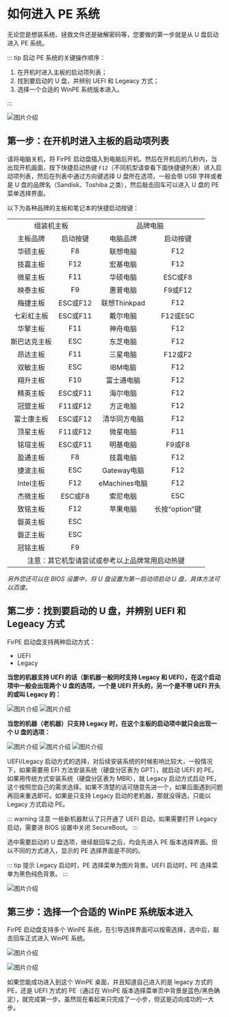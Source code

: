 # 如何进入 PE 系统

无论您是想装系统、拯救文件还是破解密码等，您要做的第一步就是从 U 盘启动进入 PE 系统。

::: tip 启动 PE 系统的关键操作顺序：

1. 在开机时进入主板的启动项列表；
2. 找到要启动的 U 盘，并辨别 UEFI 和 Legeacy 方式；
3. 选择一个合适的 WinPE 系统版本进入。

:::

![图片介绍](./img/1.2.如何进入PE系统_0.jpg)

## 第一步：在开机时进入主板的启动项列表

请将电脑关机，将 FirPE 启动盘插入到电脑后开机。然后在开机后的几秒内，当出现开机画面，按下快捷启动热键 `F12`（不同机型请查看下面快捷键列表）进入启动项列表，然后在列表中通过方向键选择 U 盘所在选项，一般会带 USB 字样或者是 U 盘的品牌名（Sandisk、Toshiba 之类），然后敲击回车可以进入 U 盘的 PE 菜单选择界面。

以下为各种品牌的主板和笔记本的快捷启动按键：

<table>
  <tbody>
    <tr>
      <td colspan="2" style="text-align: center">组装机主板</td>
      <td colspan="2" style="text-align: center">品牌电脑</td>
    </tr>
    <tr>
      <td style="text-align: center">主板品牌</td>
      <td style="text-align: center">启动按键</td>
      <td style="text-align: center">电脑品牌</td>
      <td style="text-align: center">启动按键</td>
    </tr>
    <tr>
      <td style="text-align: center">华硕主板</td>
      <td style="text-align: center">F8</td>
      <td style="text-align: center">联想电脑</td>
      <td style="text-align: center">F12</td>
    </tr>
    <tr>
      <td style="text-align: center">技嘉主板</td>
      <td style="text-align: center">F12</td>
      <td style="text-align: center">宏基电脑</td>
      <td style="text-align: center">F12</td>
    </tr>
    <tr>
      <td style="text-align: center">微星主板</td>
      <td style="text-align: center">F11</td>
      <td style="text-align: center">华硕电脑</td>
      <td style="text-align: center">ESC或F8</td>
    </tr>
    <tr>
      <td style="text-align: center">映泰主板</td>
      <td style="text-align: center">F9</td>
      <td style="text-align: center">惠普电脑</td>
      <td style="text-align: center">F9或F12</td>
    </tr>
    <tr>
      <td style="text-align: center">梅捷主板</td>
      <td style="text-align: center">ESC或F12</td>
      <td style="text-align: center">联想Thinkpad</td>
      <td style="text-align: center">F12</td>
    </tr>
    <tr>
      <td style="text-align: center">七彩虹主板</td>
      <td style="text-align: center">ESC或F11</td>
      <td style="text-align: center">戴尔电脑</td>
      <td style="text-align: center">F12或ESC</td>
    </tr>
    <tr>
      <td style="text-align: center">华擎主板</td>
      <td style="text-align: center">F11</td>
      <td style="text-align: center">神舟电脑</td>
      <td style="text-align: center">F12</td>
    </tr>
    <tr>
      <td style="text-align: center">斯巴达克主板</td>
      <td style="text-align: center">ESC</td>
      <td style="text-align: center">东芝电脑</td>
      <td style="text-align: center">F12</td>
    </tr>
    <tr>
      <td style="text-align: center">昂达主板</td>
      <td style="text-align: center">F11</td>
      <td style="text-align: center">三星电脑</td>
      <td style="text-align: center">F12或F2</td>
    </tr>
    <tr>
      <td style="text-align: center">双敏主板</td>
      <td style="text-align: center">ESC</td>
      <td style="text-align: center">IBM电脑</td>
      <td style="text-align: center">F12</td>
    </tr>
    <tr>
      <td style="text-align: center">翔升主板</td>
      <td style="text-align: center">F10</td>
      <td style="text-align: center">富士通电脑</td>
      <td style="text-align: center">F12</td>
    </tr>
    <tr>
      <td style="text-align: center">精英主板</td>
      <td style="text-align: center">ESC或F11</td>
      <td style="text-align: center">海尔电脑</td>
      <td style="text-align: center">F12</td>
    </tr>
    <tr>
      <td style="text-align: center">冠盟主板</td>
      <td style="text-align: center">F11或F12</td>
      <td style="text-align: center">方正电脑</td>
      <td style="text-align: center">F12</td>
    </tr>
    <tr>
      <td style="text-align: center">富士康主板</td>
      <td style="text-align: center">ESC或F12</td>
      <td style="text-align: center">清华同方电脑</td>
      <td style="text-align: center">F12</td>
    </tr>
    <tr>
      <td style="text-align: center">顶星主板</td>
      <td style="text-align: center">F11或F12</td>
      <td style="text-align: center">微星电脑</td>
      <td style="text-align: center">F11</td>
    </tr>
    <tr>
      <td style="text-align: center">铭瑄主板</td>
      <td style="text-align: center">ESC或F11</td>
      <td style="text-align: center">明基电脑</td>
      <td style="text-align: center">F9或F8</td>
    </tr>
    <tr>
      <td style="text-align: center">盈通主板</td>
      <td style="text-align: center">F8</td>
      <td style="text-align: center">技嘉电脑</td>
      <td style="text-align: center">F12</td>
    </tr>
    <tr>
      <td style="text-align: center">捷波主板</td>
      <td style="text-align: center">ESC</td>
      <td style="text-align: center">Gateway电脑</td>
      <td style="text-align: center">F12</td>
    </tr>
    <tr>
      <td style="text-align: center">Intel主板</td>
      <td style="text-align: center">F12</td>
      <td style="text-align: center">eMachines电脑</td>
      <td style="text-align: center">F12</td>
    </tr>
    <tr>
      <td style="text-align: center">杰微主板</td>
      <td style="text-align: center">ESC或F8</td>
      <td style="text-align: center">索尼电脑</td>
      <td style="text-align: center">ESC</td>
    </tr>
    <tr>
      <td style="text-align: center">致铭主板</td>
      <td style="text-align: center">F12</td>
      <td style="text-align: center">苹果电脑</td>
      <td style="text-align: center">长按“option”键</td>
    </tr>
    <tr>
      <td style="text-align: center">磐英主板</td>
      <td style="text-align: center">ESC</td>
      <td style="text-align: center">​</td>
      <td style="text-align: center">​</td>
    </tr>
    <tr>
      <td style="text-align: center">磐正主板</td>
      <td style="text-align: center">ESC</td>
      <td style="text-align: center">​</td>
      <td style="text-align: center">​</td>
    </tr>
    <tr>
      <td style="text-align: center">冠铭主板</td>
      <td style="text-align: center">F9</td>
      <td style="text-align: center">​</td>
      <td style="text-align: center">​</td>
    </tr>
    <tr>
      <td colspan="4" style="text-align: center">
        注意：其它机型请尝试或参考以上品牌常用启动热键
      </td>
    </tr>
  </tbody>
</table>

_另外您还可以在 BIOS 设置中，将 U 盘设置为第一启动项启动 U 盘，具体方法可以百度。_

## 第二步：找到要启动的 U 盘，并辨别 UEFI 和 Legeacy 方式

FirPE 启动盘支持两种启动方式：

- UEFI
- Legacy

**当您的机器支持 UEFI 的话（新机器一般同时支持 Legacy 和 UEFI），在这个启动项中一般会出现两个 U 盘的选项，一个是 UEFI 开头的，另一个是不带 UEFI 开头的或叫 Legacy 的：**

![图片介绍](./img/1.2.如何进入PE系统_1.png)
![图片介绍](./img/1.2.如何进入PE系统_2.png)

**当您的机器（老机器）只支持 Legacy 时，在这个主板的启动项中就只会出现一个 U 盘的选项：**

![图片介绍](./img/1.2.如何进入PE系统_3.png)
![图片介绍](./img/1.2.如何进入PE系统_4.png)
![图片介绍](./img/1.2.如何进入PE系统_5.png)

UEFI/Legacy 启动方式的选择，对后续安装系统的时候影响比较大，一般情况下，如果需要用 EFI 方法安装系统（硬盘分区表为 GPT），就启动 UEFI 的 PE。如果用传统方式安装系统（硬盘分区表为 MBR），就 Legacy 启动方式启动 PE，这个按照您自己的需求选择。如果不清楚的话可随意先进一个，如果后面遇到问题再回来重选即可。如果是只支持 Legacy 启动的老机器，那就没得选，只能以 Legacy 方式启动 PE。

::: warning 注意
一些新机器默认了只开通了 UEFI 启动，如果需要打开 Legacy 启动，需要进 BIOS 设置中关闭 SecureBoot。
:::

选中需要启动的 U 盘选项，继续敲回车之后，均会先进入 PE 版本选择界面。但以不同的方式进入，显示的 PE 选择界面是不同的。

::: tip 提示
Legacy 启动时，PE 选择菜单为图片背景。UEFI 启动时，PE 选择菜单为黑色纯色背景。
:::

![图片介绍](../img/FirPE_boot_legacy.jpg)

## 第三步：选择一个合适的 WinPE 系统版本进入

FirPE 启动盘支持多个 WinPE 系统，在引导选择界面可以按需选择，选中后，敲击回车正式进入 WinPE 系统。

![图片介绍](./img/1.2.如何进入PE系统_6.png)

![图片介绍](../img/FirPE_Win10PE_1.png)

如果您能成功进入到这个 WinPE 桌面，并且知道自己进入的是 legacy 方式的 PE，还是 UEFI 方式的 PE（通过在 WinPE 版本选择菜单页中背景是蓝色/黑色确定），就完成第一步。虽然现在看起来只完成了一小步，但这是迈向成功的一大步。
